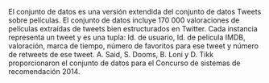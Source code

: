 El conjunto de datos es una versión extendida del conjunto de datos Tweets sobre películas. El conjunto de datos incluye 170 000 valoraciones de películas extraídas de tweets bien estructurados en Twitter. Cada instancia representa un tweet y es una tupla: Id. de usuario, Id. de película IMDB, valoración, marca de tiempo, número de favoritos para ese tweet y número de retweets de ese tweet. A. Said, S. Dooms, B. Loni y D. Tikk proporcionaron el conjunto de datos para el Concurso de sistemas de recomendación 2014.

<!---HONumber=Oct15_HO3-->